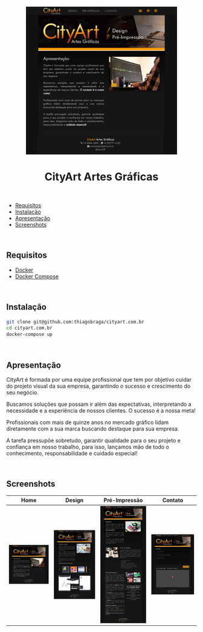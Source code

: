 <p align="center">
  <img src="./assets/images/screenshots/cityart-home.jpg" width="400" />
</p>

<h1 align="center">CityArt Artes Gráficas</h1>

<br/>

<!-- TOC -->

- [Requisitos](#requisitos)
- [Instalação](#instalação)
- [Apresentação](#apresentação)
- [Screenshots](#screenshots)

<!-- /TOC -->

<br/>

## Requisitos

- [Docker][1]
- [Docker Compose][2]

<br/>

## Instalação

``` bash
git clone git@github.com:thiagobraga/cityart.com.br
cd cityart.com.br
docker-compose up
```

<br/>

## Apresentação

CityArt é formada por uma equipe profissional que tem por objetivo cuidar do projeto visual da sua empresa, garantindo o sucesso e crescimento do seu negócio.

Buscamos soluções que possam ir além das expectativas, interpretando a necessidade e a experiência de nossos clientes. O sucesso é a nossa meta!

Profissionais com mais de quinze anos no mercado gráfico lidam diretamente com a sua marca buscando destaque para sua empresa.

A tarefa pressupõe sobretudo, garantir qualidade para o seu projeto e confiança em nosso trabalho, para isso, lançamos mão de todo o conhecimento, responsabilidade e cuidado especial!

[1]: https://docs.docker.com/install#docker-ce
[2]: https://docs.docker.com/compose/install

<br/>

## Screenshots

|                                                   Home                                                    |                                                   Design                                                   |                                                      Pré-Impressão                                                      |                                                   Contato                                                    |
|:---------------------------------------------------------------------------------------------------------:|:----------------------------------------------------------------------------------------------------------:|:-----------------------------------------------------------------------------------------------------------------------:|:------------------------------------------------------------------------------------------------------------:|
| <img src="./assets/images/screenshots/cityart-home.jpg" width="180" alt="Screenshot da página inicial" /> | <img src="./assets/images/screenshots/cityart-design.jpg" width="180" alt="Screenshot da página Design" /> | <img src="./assets/images/screenshots/cityart-preimpressao.jpg" width="180" alt="Screenshot da página Pré-Impressão" /> | <img src="./assets/images/screenshots/cityart-contato.jpg" width="180" alt="Screenshot da página Contato" /> |

